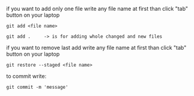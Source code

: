 if you want to add only one file write any file name at first than click "tab" button on your laptop

    git add <file name>

    git add .     -> is for adding whole changed and new files


if you want to remove last add write any file name at first than click "tab" button on your laptop

    git restore --staged <file name>

to commit write:

    git commit -m 'message'

